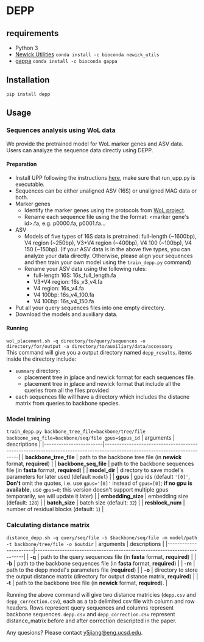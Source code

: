 # DEPP
## requirements
* Python 3
* [Newick Utilities](http://cegg.unige.ch/newick_utils) `conda install -c bioconda newick_utils`
* [gappa](https://github.com/lczech/gappa) `conda install -c bioconda gappa`

## Installation
`pip install depp`

## Usage
### Sequences analysis using WoL data
We provide the pretrained model for WoL marker genes and ASV data. Users can analyze the sequence data directly using DEPP.  
#### Preparation
* Install UPP following the instructions [here](https://github.com/smirarab/sepp/blob/master/README.UPP.md), make sure that run_upp.py is executable.  
* Sequences can be either unaligned ASV (16S) or unaligned MAG data or both.
* Marker genes    
  - Identify the marker genes using the protocols from [WoL project](https://biocore.github.io/wol/protocols/).  
  - Rename each sequence file using the the format: <marker gene's id>.fa, e.g. p0000.fa, p0001.fa...  
* ASV  
  - Models of five types of 16S data is pretrained: full-length (~1600bp), V4 region (~250bp), V3+V4 region (~400bp), V4 100 (~100bp), V4 150 (~150bp). (If your ASV data is in the above five types, you can analyze your data directly. Otherwise, please align your sequences and then train your own model using the `train_depp.py` command)  
  - Rename your ASV data using the following rules:  
    - full-length 16S: 16s_full_length.fa  
    - V3+V4 region: 16s_v3_v4.fa  
    - V4 region: 16s_v4.fa  
    - V4 100bp: 16s_v4_100.fa  
    - V4 100bp: 16s_v4_150.fa  
* Put all your query sequences files into one empty directory.  
* Download the models and auxiliary data.  

#### Running
`wol_placement.sh -q directory/to/query/sequences -o directory/for/output -a directory/to/auxiliary/data/accessory`  
This command will give you a output directory named `depp_results`. items inside the directory include:  
* `summary` directory:  
  - placement tree in jplace and newick format for each sequences file.  
  - placement tree in jplace and newick format that include all the queries from all the files provided  
* each sequences file will have a directory which includes the distacne matrix from queries to backbone species.  

### Model training
`train_depp.py backbone_tree_file=backbone/tree/file backbone_seq_file=backbone/seq/file gpus=$gpus_id`
| arguments              | descriptions                                                                                                            |
|------------------------|-------------------------------------------------------------------------------------------------------------------------|
| **backbone_tree_file** | path to the backbone tree file (in **newick** format, **required**)                                                     |
| **backbone_seq_file**  | path to the backbone sequences file (in **fasta** format, **required**)                                                 |
| **model_dir**          | directory to save model's parameters for later used (default `model`)                                                   |
| **gpus**               | gpu ids (default `'[0]'`, **Don't** omit the quotes, i.e. use `gpus='[0]'` instead of `gpus=[0]`; **if no gpu is available**, use `gpus=0`; this version doesn't support multiple gpus temporarily, we will update it later)                                            |
| **embedding_size**     | embedding size (default: `128`)                                                                                         |
| **batch_size**         | batch size (default: `32`)                                                                                              |
| **resblock_num**       | number of residual blocks (default: `1`)                                                                                |

### Calculating distance matrix
`distance_depp.sh -q query/seq/file -b $backbone/seq/file -m model/path -t backbone/tree/file -o $outdir`
| arguments             | descriptions                                                            |
|-----------------------|-------------------------------------------------------------------------|
| **-q**                | path to the query sequences file (in **fasta** format, **required**)    |
| **-b**                | path to the backbone sequences file (in **fasta** format, **required**) |
| **-m**                | path to the depp model's parameters file (**required**)                 |
| **-o**                | directory to store the output distance matrix (directory for output distance matrix, **required**) |
| **-t**                | path to the backbone tree file (in **newick** format, **required**).    |

Running the above command will give two distance matricies (`depp.csv` and `depp_correction.csv`), each as a tab delimited csv file with column and row headers. Rows represent query sequences and columns represent backbone sequences. `depp.csv` and `depp_correction.csv` represent distance_matrix before and after correction descripted in the paper.

Any quesions? Please contact <y5jiang@eng.ucsd.edu>.
